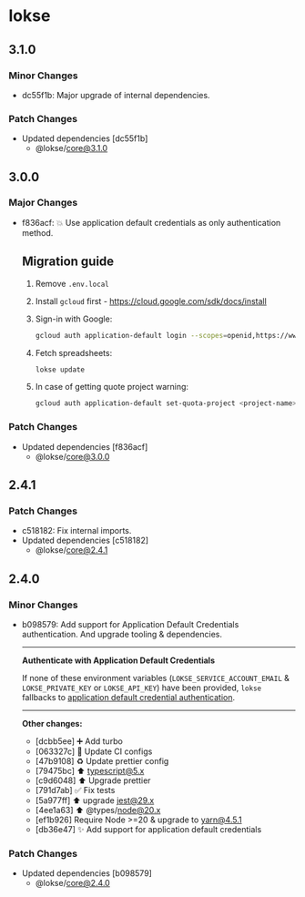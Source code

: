 # lokse

## 3.1.0

### Minor Changes

-   dc55f1b: Major upgrade of internal dependencies.

### Patch Changes

-   Updated dependencies [dc55f1b]
    -   @lokse/core@3.1.0

## 3.0.0

### Major Changes

-   f836acf: 💥 Use application default credentials as only authentication method.

    ## Migration guide

    1. Remove `.env.local`
    2. Install `gcloud` first - https://cloud.google.com/sdk/docs/install
    3. Sign-in with Google:

        ```sh
        gcloud auth application-default login --scopes=openid,https://www.googleapis.com/auth/userinfo.email,https://www.googleapis.com/auth/cloud-platform,https://www.googleapis.com/auth/spreadsheets,https://www.googleapis.com/auth/drive.file
        ```

    4. Fetch spreadsheets:

        ```sh
        lokse update
        ```

    5. In case of getting quote project warning:

        ```sh
        gcloud auth application-default set-quota-project <project-name>
        ```

### Patch Changes

-   Updated dependencies [f836acf]
    -   @lokse/core@3.0.0

## 2.4.1

### Patch Changes

-   c518182: Fix internal imports.
-   Updated dependencies [c518182]
    -   @lokse/core@2.4.1

## 2.4.0

### Minor Changes

-   b098579: Add support for Application Default Credentials authentication. And upgrade tooling & dependencies.

    ***

    **Authenticate with Application Default Credentials**

    If none of these environment variables (`LOKSE_SERVICE_ACCOUNT_EMAIL` & `LOKSE_PRIVATE_KEY` or `LOKSE_API_KEY`) have been provided, `lokse` fallbacks to [application default credential authentication](https://cloud.google.com/docs/authentication/provide-credentials-adc).

    ***

    **Other changes:**

    -   [dcbb5ee] ➕ Add turbo
    -   [063327c] 💚 Update CI configs
    -   [47b9108] ♻️ Update prettier config
    -   [79475bc] ⬆️ typescript@5.x
    -   [c9d6048] ⬆️ Upgrade prettier
    -   [791d7ab] ✅ Fix tests
    -   [5a977ff] ⬆️ upgrade jest@29.x
    -   [4ee1a63] ⬆️ @types/node@20.x
    -   [ef1b926] Require Node >=20 & upgrade to yarn@4.5.1
    -   [db36e47] ✨ Add support for application default credentials

### Patch Changes

-   Updated dependencies [b098579]
    -   @lokse/core@2.4.0
